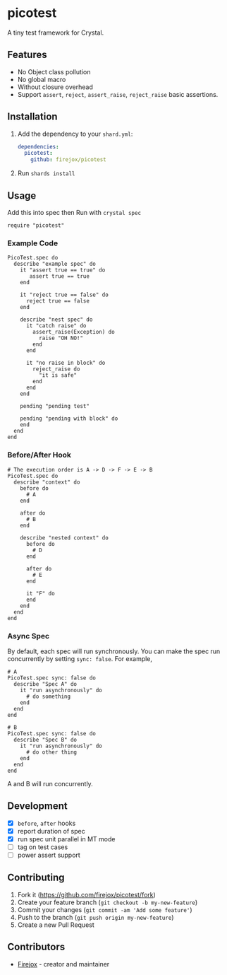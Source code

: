 # picotest

A tiny test framework for Crystal.

## Features

* No Object class pollution
* No global macro
* Without closure overhead
* Support `assert`, `reject`, `assert_raise`, `reject_raise` basic assertions.

## Installation

1. Add the dependency to your `shard.yml`:

   ```yaml
   dependencies:
     picotest:
       github: firejox/picotest
   ```

2. Run `shards install`

## Usage

Add this into spec then Run with `crystal spec`

```crystal
require "picotest"
```

### Example Code

```crystal
PicoTest.spec do
  describe "example spec" do
    it "assert true == true" do
       assert true == true
    end

    it "reject true == false" do
      reject true == false
    end

    describe "nest spec" do
      it "catch raise" do
        assert_raise(Exception) do
          raise "OH NO!"
        end
      end

      it "no raise in block" do
        reject_raise do
          "it is safe"
        end
      end
    end

    pending "pending test"

    pending "pending with block" do
    end
  end
end
```

### Before/After Hook

```crystal
# The execution order is A -> D -> F -> E -> B
PicoTest.spec do
  describe "context" do
    before do
      # A
    end

    after do
      # B
    end

    describe "nested context" do
      before do
        # D
      end

      after do
        # E
      end

      it "F" do
      end
    end
  end
end
```

### Async Spec

By default, each spec will run synchronously. You can make the spec run concurrently by setting `sync: false`. For example,
```crystal
# A
PicoTest.spec sync: false do
  describe "Spec A" do
    it "run asynchronously" do
      # do something
    end
  end
end

# B
PicoTest.spec sync: false do
  describe "Spec B" do
    it "run asynchronously" do
      # do other thing
    end
  end
end
```
A and B will run concurrently.

## Development

- [x] `before`, `after` hooks
- [x] report duration of spec
- [x] run spec unit parallel in MT mode
- [ ] tag on test cases
- [ ] power assert support

## Contributing

1. Fork it (<https://github.com/firejox/picotest/fork>)
2. Create your feature branch (`git checkout -b my-new-feature`)
3. Commit your changes (`git commit -am 'Add some feature'`)
4. Push to the branch (`git push origin my-new-feature`)
5. Create a new Pull Request

## Contributors

- [Firejox](https://github.com/firejox) - creator and maintainer
